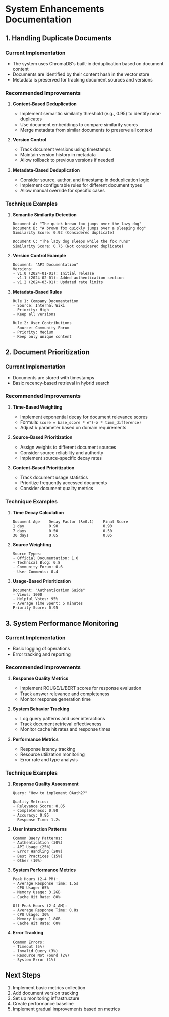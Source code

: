 # System Enhancements Documentation

## 1. Handling Duplicate Documents

### Current Implementation
- The system uses ChromaDB's built-in deduplication based on document content
- Documents are identified by their content hash in the vector store
- Metadata is preserved for tracking document sources and versions

### Recommended Improvements
1. **Content-Based Deduplication**
   - Implement semantic similarity threshold (e.g., 0.95) to identify near-duplicates
   - Use document embeddings to compare similarity scores
   - Merge metadata from similar documents to preserve all context

2. **Version Control**
   - Track document versions using timestamps
   - Maintain version history in metadata
   - Allow rollback to previous versions if needed

3. **Metadata-Based Deduplication**
   - Consider source, author, and timestamp in deduplication logic
   - Implement configurable rules for different document types
   - Allow manual override for specific cases

### Technique Examples

1. **Semantic Similarity Detection**
   ```
   Document A: "The quick brown fox jumps over the lazy dog"
   Document B: "A brown fox quickly jumps over a sleeping dog"
   Similarity Score: 0.92 (Considered duplicate)
   
   Document C: "The lazy dog sleeps while the fox runs"
   Similarity Score: 0.75 (Not considered duplicate)
   ```

2. **Version Control Example**
   ```
   Document: "API Documentation"
   Versions:
   - v1.0 (2024-01-01): Initial release
   - v1.1 (2024-02-01): Added authentication section
   - v1.2 (2024-03-01): Updated rate limits
   ```

3. **Metadata-Based Rules**
   ```
   Rule 1: Company Documentation
   - Source: Internal Wiki
   - Priority: High
   - Keep all versions
   
   Rule 2: User Contributions
   - Source: Community Forum
   - Priority: Medium
   - Keep only unique content
   ```

## 2. Document Prioritization

### Current Implementation
- Documents are stored with timestamps
- Basic recency-based retrieval in hybrid search

### Recommended Improvements
1. **Time-Based Weighting**
   - Implement exponential decay for document relevance scores
   - Formula: `score = base_score * e^(-λ * time_difference)`
   - Adjust λ parameter based on domain requirements

2. **Source-Based Prioritization**
   - Assign weights to different document sources
   - Consider source reliability and authority
   - Implement source-specific decay rates

3. **Content-Based Prioritization**
   - Track document usage statistics
   - Prioritize frequently accessed documents
   - Consider document quality metrics

### Technique Examples

1. **Time Decay Calculation**
   ```
   Document Age    Decay Factor (λ=0.1)    Final Score
   1 day           0.90                    0.90
   7 days          0.50                    0.50
   30 days         0.05                    0.05
   ```

2. **Source Weighting**
   ```
   Source Types:
   - Official Documentation: 1.0
   - Technical Blog: 0.8
   - Community Forum: 0.6
   - User Comments: 0.4
   ```

3. **Usage-Based Prioritization**
   ```
   Document: "Authentication Guide"
   - Views: 1000
   - Helpful Votes: 95%
   - Average Time Spent: 5 minutes
   Priority Score: 0.95
   ```

## 3. System Performance Monitoring

### Current Implementation
- Basic logging of operations
- Error tracking and reporting

### Recommended Improvements
1. **Response Quality Metrics**
   - Implement ROUGE/L/BERT scores for response evaluation
   - Track answer relevance and completeness
   - Monitor response generation time

2. **System Behavior Tracking**
   - Log query patterns and user interactions
   - Track document retrieval effectiveness
   - Monitor cache hit rates and response times

3. **Performance Metrics**
   - Response latency tracking
   - Resource utilization monitoring
   - Error rate and type analysis

### Technique Examples

1. **Response Quality Assessment**
   ```
   Query: "How to implement OAuth2?"
   
   Quality Metrics:
   - Relevance Score: 0.85
   - Completeness: 0.90
   - Accuracy: 0.95
   - Response Time: 1.2s
   ```

2. **User Interaction Patterns**
   ```
   Common Query Patterns:
   - Authentication (30%)
   - API Usage (25%)
   - Error Handling (20%)
   - Best Practices (15%)
   - Other (10%)
   ```

3. **System Performance Metrics**
   ```
   Peak Hours (2-4 PM):
   - Average Response Time: 1.5s
   - CPU Usage: 65%
   - Memory Usage: 3.2GB
   - Cache Hit Rate: 80%
   
   Off-Peak Hours (2-4 AM):
   - Average Response Time: 0.8s
   - CPU Usage: 30%
   - Memory Usage: 1.8GB
   - Cache Hit Rate: 60%
   ```

4. **Error Tracking**
   ```
   Common Errors:
   - Timeout (5%)
   - Invalid Query (3%)
   - Resource Not Found (2%)
   - System Error (1%)
   ```

## Next Steps

1. Implement basic metrics collection
2. Add document version tracking
3. Set up monitoring infrastructure
4. Create performance baseline
5. Implement gradual improvements based on metrics 